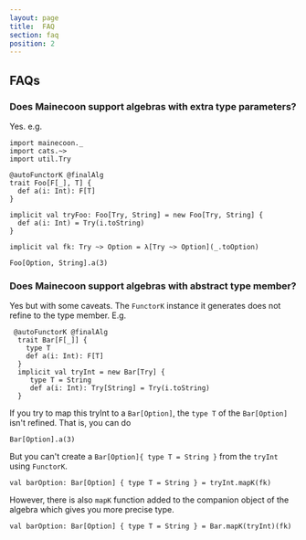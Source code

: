 ```yaml
---
layout: page
title:  FAQ
section: faq
position: 2
---
```



## FAQs

### Does Mainecoon support algebras with extra type parameters?

Yes. e.g.

```tut:book
import mainecoon._
import cats.~>
import util.Try

@autoFunctorK @finalAlg
trait Foo[F[_], T] {
  def a(i: Int): F[T]
}

implicit val tryFoo: Foo[Try, String] = new Foo[Try, String] {
  def a(i: Int) = Try(i.toString)
}

implicit val fk: Try ~> Option = λ[Try ~> Option](_.toOption)

Foo[Option, String].a(3)
```

### Does Mainecoon support algebras with abstract type member?

Yes but with some caveats.
The `FunctorK` instance it generates does not refine to the type member. E.g.
```tut:silent
 @autoFunctorK @finalAlg
  trait Bar[F[_]] {
    type T
    def a(i: Int): F[T]
  }
  implicit val tryInt = new Bar[Try] {
     type T = String
     def a(i: Int): Try[String] = Try(i.toString)
  }
```

If you try to map this tryInt to a `Bar[Option]`, the `type T` of the `Bar[Option]` isn't refined.  That is, you can do
```tut:book
Bar[Option].a(3)
```
But you can't create a `Bar[Option]{ type T = String }` from the `tryInt` using `FunctorK`.
```tut:fail
val barOption: Bar[Option] { type T = String } = tryInt.mapK(fk)
```

However, there is also `mapK` function added to the companion object of the algebra which gives you more precise type.

```tut:book
val barOption: Bar[Option] { type T = String } = Bar.mapK(tryInt)(fk)
```




